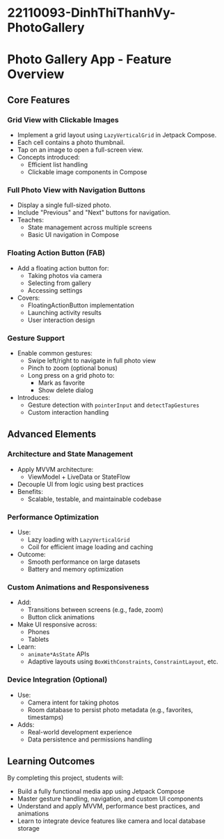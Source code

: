 ﻿# 22110093-DinhThiThanhVy-PhotoGallery

# Photo Gallery App - Feature Overview

## Core Features

### Grid View with Clickable Images
- Implement a grid layout using `LazyVerticalGrid` in Jetpack Compose.
- Each cell contains a photo thumbnail.
- Tap on an image to open a full-screen view.
- Concepts introduced:
  - Efficient list handling
  - Clickable image components in Compose

### Full Photo View with Navigation Buttons
- Display a single full-sized photo.
- Include "Previous" and "Next" buttons for navigation.
- Teaches:
  - State management across multiple screens
  - Basic UI navigation in Compose

### Floating Action Button (FAB)
- Add a floating action button for:
  - Taking photos via camera
  - Selecting from gallery
  - Accessing settings
- Covers:
  - FloatingActionButton implementation
  - Launching activity results
  - User interaction design

### Gesture Support
- Enable common gestures:
  - Swipe left/right to navigate in full photo view
  - Pinch to zoom (optional bonus)
  - Long press on a grid photo to:
    - Mark as favorite
    - Show delete dialog
- Introduces:
  - Gesture detection with `pointerInput` and `detectTapGestures`
  - Custom interaction handling

## Advanced Elements

### Architecture and State Management
- Apply MVVM architecture:
  - ViewModel + LiveData or StateFlow
- Decouple UI from logic using best practices
- Benefits:
  - Scalable, testable, and maintainable codebase

### Performance Optimization
- Use:
  - Lazy loading with `LazyVerticalGrid`
  - Coil for efficient image loading and caching
- Outcome:
  - Smooth performance on large datasets
  - Battery and memory optimization

### Custom Animations and Responsiveness
- Add:
  - Transitions between screens (e.g., fade, zoom)
  - Button click animations
- Make UI responsive across:
  - Phones
  - Tablets
- Learn:
  - `animate*AsState` APIs
  - Adaptive layouts using `BoxWithConstraints`, `ConstraintLayout`, etc.

### Device Integration (Optional)
- Use:
  - Camera intent for taking photos
  - Room database to persist photo metadata (e.g., favorites, timestamps)
- Adds:
  - Real-world development experience
  - Data persistence and permissions handling

## Learning Outcomes

By completing this project, students will:

- Build a fully functional media app using Jetpack Compose
- Master gesture handling, navigation, and custom UI components
- Understand and apply MVVM, performance best practices, and animations
- Learn to integrate device features like camera and local database storage
